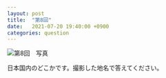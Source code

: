 ```yaml
---
layout: post
title:  "第8回"
date:   2021-07-20 19:40:00 +0900
categories: question
---
```


![第8回　写真](/kokodoko/images/q8.jpg)

日本国内のどこかです。撮影した地名で答えてください。